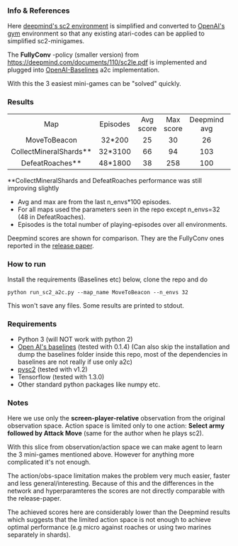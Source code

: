 ### Info & References

Here [deepmind's sc2 environment](https://github.com/deepmind/pysc2/) is simplified and converted
to [OpenAI's gym](https://github.com/openai/gym) environment  so that any existing atari-codes can be applied to simplified sc2-minigames.

The **FullyConv** -policy (smaller version) from https://deepmind.com/documents/110/sc2le.pdf is implemented and plugged into
[OpenAI-Baselines](https://github.com/openai/baselines) a2c implementation.

With this the 3 easiest mini-games can be "solved" quickly.

### Results

<table align="center">
  <tr>
    <td align="center">Map</td>
    <td align="center">Episodes</td>
    <td align="center">Avg score</td>
    <td align="center">Max score</td>
    <td align="center">Deepmind avg</td>
    <td align="center">Deepmind max</td>
  </tr>
  <tr>
    <td align="center">MoveToBeacon</td>
    <td align="center">32*200</td>
    <td align="center">25</td>
    <td align="center">30</td>
    <td align="center">26</td>
    <td align="center">45</td>
  </tr>
  <tr>
    <td align="center">CollectMineralShards**</td>
    <td align="center">32*3100</td>
    <td align="center">66</td>
    <td align="center">94</td>
    <td align="center">103</td>
    <td align="center">134</td>
  </tr>
    <tr>
      <td align="center">DefeatRoaches**</td>
      <td align="center">48*1800</td>
      <td align="center">38</td>
      <td align="center">258</td>
      <td align="center">100</td>
      <td align="center">355</td>
    </tr>
</table>

**CollectMineralShards and DefeatRoaches performance was still improving slightly

- Avg and max are from the last n_envs*100 episodes.
- For all maps used the parameters seen in the repo except n_envs=32 (48 in DefeatRoaches).
- Episodes is the total number of playing-episodes over all environments.

Deepmind scores are shown for comparison.
They are the FullyConv ones reported in the [release paper](https://deepmind.com/documents/110/sc2le.pdf).

### How to run
Install the requirements (Baselines etc) below, clone the repo and do

`python run_sc2_a2c.py --map_name MoveToBeacon --n_envs 32`

This won't save any files. Some results are printed to stdout.

### Requirements
- Python 3 (will NOT work with python 2)
- [Open AI's baselines](https://github.com/openai/baselines) (tested with 0.1.4)
(Can also skip the installation and dump the baselines folder inside this repo, most of the dependencies in baselines are not really if use only a2c)
- [pysc2](https://github.com/deepmind/pysc2/) (tested with v1.2)
- Tensorflow (tested with 1.3.0)
- Other standard python packages like numpy etc.



### Notes
Here we use only the **screen-player-relative** observation from the original observation space.
Action space is limited only to one action: **Select army followed by Attack Move** (same for the author when he plays sc2).

With this slice from observation/action space we can make agent to learn the 3 mini-games mentioned above.
However for anything more complicated it's not enough.

The action/obs-space limitation makes the problem very much easier, faster and less general/interesting.
Because of this and the differences in the network and hyperparamteres the scores are not directly comparable with the release-paper.

The achieved scores here are considerably lower than the Deepmind results
which suggests that the limited action space is not enough to achieve optimal performance (e.g micro against roaches or using two marines separately in shards).